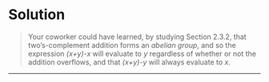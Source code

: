 Solution 
========

> Your coworker could have learned, by studying Section 2.3.2, 
  that two’s-complement addition forms an *abelian group*, and so 
  the expression *(x+y)-x* will evaluate to *y* regardless of 
  whether or not the addition overflows, and that *(x+y)-y* will 
  always evaluate to *x*.

******

